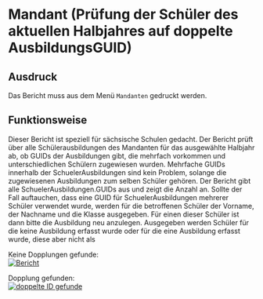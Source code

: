 # Mandant (Prüfung der Schüler des aktuellen Halbjahres auf doppelte AusbildungsGUID)

[1]:/assets/images/mandanten/001.png "Kopf des Berichtes"
[2]:/assets/images/mandanten/001.png "doppelte ID gefunden"

## Ausdruck

Das Bericht muss aus dem Menü `Mandanten` gedruckt werden.

## Funktionsweise

Dieser Bericht ist speziell für sächsische Schulen gedacht. Der Bericht prüft über alle Schülerausbildungen des Mandanten für das ausgewählte Halbjahr ab, ob GUIDs der Ausbildungen gibt, die mehrfach vorkommen und unterschiedlichen Schülern zugewiesen wurden. Mehrfache GUIDs innerhalb der SchuelerAusbildungen sind kein Problem, solange die zugewiesenen Ausbildungen zum selben Schüler gehören. 
Der Bericht gibt alle SchuelerAusbildungen.GUIDs aus und zeigt die Anzahl an. Sollte der Fall auftauchen, dass eine GUID für SchuelerAusbildungen mehrerer Schüler verwendet wurde, werden für die betroffenen Schüler der Vorname, der Nachname und die Klasse ausgegeben. Für einen dieser Schüler ist dann bitte die Ausbildung neu anzulegen.
Ausgegeben werden Schüler für die keine Ausbildung erfasst wurde oder für die eine Ausbildung erfasst wurde, diese aber nicht als 

Keine Dopplungen gefunde: <br/> [![Bericht][1]][1]

Dopplung gefunden: <br/>[![doppelte ID gefunde][2]][2]
